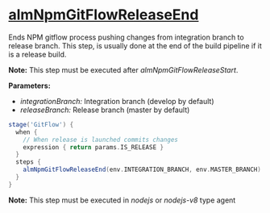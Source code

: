 # [almNpmGitFlowReleaseEnd](/vars/almNpmGitFlowReleaseEnd.groovy)

Ends NPM gitflow process pushing changes from integration branch to release branch. This step, is usually done at the end of the build pipeline if it is a release build.

**Note:** This step must be executed after _almNpmGitFlowReleaseStart_.

**Parameters:**
- *integrationBranch:* Integration branch (develop by default)
- *releaseBranch:* Release branch (master by default)

```groovy
stage('GitFlow') {
  when {
    // When release is launched commits changes
	expression { return params.IS_RELEASE }
  }
  steps {
    almNpmGitFlowReleaseEnd(env.INTEGRATION_BRANCH, env.MASTER_BRANCH)
  }
}
```

**Note:** This step must be executed in *nodejs* or *nodejs-v8* type agent